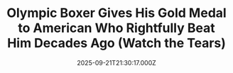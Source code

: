 ---
title: "Olympic Boxer Gives His Gold Medal to American Who Rightfully Beat Him Decades Ago (Watch the Tears)"
date: 2025-09-21T21:30:17.000Z
category: Human Kindness
externalLink: "https://www.goodnewsnetwork.org/olympic-boxer-gives-his-gold-medal-to-american-who-rightfully-beat-him-decades-ago-watch-the-tears/"
image: ""
excerpt: "It’s never too late to make amends. Nearly 35 years after his gold medal-winning boxing match, the guilt still weighed on South Korea’s Park Si-hun. He knew he lost in 1988, but was awarded the gold with a controversial 3-2 win over American Roy Jones Jr. at the Summer Olympics in Seoul, in front of […] The post Olympic Boxer…"
---
